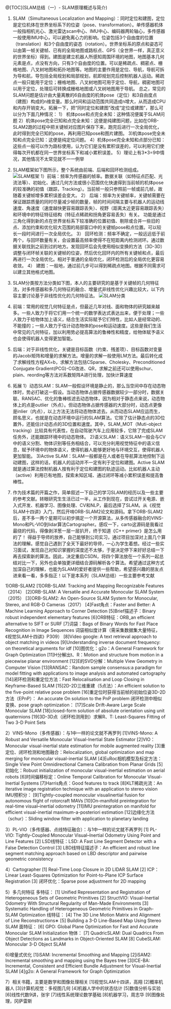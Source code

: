 ﻿@[TOC](SLAM总结（一）- SLAM原理概述与简介)

 1. SLAM（Simultaneous Localization and Mapping）：同时定位和建图，定位是定位机体在世界坐标系下的位姿（pose、transformation）。单传感器机体一般指相机光心、激光雷达scan中心、IMU中心、编码器两轮轴心，多传感器一般使用IMU中心，可以避免离心力的影响。位姿包括3个自由度的位置（translation）和3个自由度的姿态（rotation）。世界坐标系的原点和姿态可以由第一帧关键帧、已有的全局地图或路标点、GPS（全世界一样，真正意义的世界坐标）得到。建图是建立机器人所感知周围环境的地图，地图基本几何元素是点，点没有方向，只有3个自由度的位置。可以是稀疏点、稠密点、栅格地图、八叉树地图和拓扑地图等。地图的主要作用是定位、导航，导航可拆为导和航，导包括全局规划和局部规划，航即规划完后控制机器人运动。稀疏点一般只能用于定位；栅格地图、八叉树地图可用于定位、导航，稠密地图可以用于定位，处理后可转换成栅格地图或八叉树地图用于导航。
总之，常见的SLAM问题是估计由大量离散的6自由度的机体pose（定位）和3自由度点（建图）构成的n维变量。那么时间和运动范围共同造成n增大，从而造成CPU和内存开销变大。拓展一下，把“同时定位和建图”改成“定位或建图”，那么可以分为下面几种情况：
1）	机体pose和点完全未知：这种情况便属于SLAM问题
2）机体pose完全已知和点完全未知：这便是纯建图问题，比如在ORB-SLAM2跑的过程中把关键帧对应图片保存下来，跑完后进行一次全局优化，此时得到完全已知的pose，再利用已知pose和图片建图。
3)机体pose完全未知和点完全已知：这便是纯定位问题。
4）机体pose完全未知和点部分已知：这些点一般可以作为路标使用，认为它们是没有累积误差的，可以利用它们使得每次开机都在同一世界坐标系下和减小累积误差。
5）理论上有3*3=9中情况，其他情况不太常见就不一一例举

 2. SLAM框架如下图所示，整个系统由前端、后端和回环检测组成。
 ![SLAM框架](https://img-blog.csdnimg.cn/20210218173656943.png#pic_center)
1）前端：频率为传感器的帧率。数据关联（如特征点匹配、光流法等）、初始化、通过几何方法或很小范围优化快速得到当前帧的机体pose的较准确的初值（跟踪，Tracking）。当前帧一般只参照前一帧或前几帧，故随着关键帧增多累积误差会变大。
2）	后端：频率为关键帧率，关键帧需要在保证跟踪质量的同时尽量减少帧的数量，帧的时间间隔主要与机器人的运动线速度、角速度（速度越快更容易跟踪丢失）、视野（距离太近更容易跟踪丢失）和环境中的特征特征结构（特征点稀疏和拐角更容易丢失）有关。
功能是通过三角化得到新的点在世界坐标系下较准确的位置初值、剔除或合并一些旧的点、添加约束和优化较大范围的局部窗口中的关键帧pose和点位置。可以较长一段时间进行一次全局优化。
3）	回环检测：频率不确定，一般远远低于前两个，与回环数量有关，会设置最高频率使得不在短距离内检测闭环。通过数据关联找到之前到过的地方。发现回环后会先使用相似变换的方法（3D-3D）调整与闭环帧关联的关键帧的位姿，然后优化回环内的所有关键帧和点，最后再进行一次全局优化。相对于普通的全局优化，闭环检测后的全局优化更容易收敛。
4）	建图：一般地，通过前几步可以得到稀疏点地图。根据不同需求可以建立其他格式地图。
 4. SLAM分类按方法分类如下图，本人的主要研究的是基于关键帧的几何特征法，对多传感器和多几何特征的融合、增量式非线性优化兴趣比较大，以下内容主要讨论基于非线性优化的几何特征法。
 ![SLAM分类](https://img-blog.csdnimg.cn/20210218174142841.png?x-oss-process=image/watermark,type_ZmFuZ3poZW5naGVpdGk,shadow_10,text_aHR0cHM6Ly9ibG9nLmNzZG4ubmV0L3dlaXhpbl80MTI0NTk4OA==,size_16,color_FFFFFF,t_70#pic_center)

 5. 前端：常用的视觉几何特征是点，但最近几年对线、面和物体的研究越来越多。一些人致力于将它们用一个统一的数学表达式表达出来，便于处理；一些人致力于给物体加上语义，结合生活实际赋予它们特性，比如人是经常动的、不能撞的；一些人致力于估计动态物体的pose和运动速度。这些是我们生活中常见的几何特征，加以利用势必提高算法的鲁棒性和精度，给物体赋予语义也会使得机器人变得更加智能。
 6. 后端：对于非线性优化，关键是目标函数（约束、残差项）、目标函数对变量的Jacobi矩阵和增量的求解方法。增量的求解一般使用LM方法。最后转化成了求解线性方程AX=b，求解方法包括CSparse、Cholesky、Preconditioned Conjugate Gradient(PCG)-CG改进、QR，求解之前还可以使用schur、plain、reording等方法对系数矩阵A进行处理，加快计算速度
 7. 拓展
1）动态SLAM：SLAM一般假设环境是静止的，那么当空间中存在动态物体时，势必打破这一假设。当动态物体占据传感器数据较少一部分时，数据关联、RANSAC、优化的鲁棒核滤去动态物体，因为相对于静态点来说，动态物体上的点是outlier（外点）。但动态物体占据传感器的大部分时，动态点更像是inlier（内点），以上方法无法将动态物体滤去。从而动态SLAM应运而生，顾名思义，也就是在动态环境中运行的SLAM算法。它除了估计静态点的3D位置外，还能估计动态点的3D位置和速度。其中，SLAM_MOT（Muti-object tracking）比较具有代表性，在自动驾驶汽车上应用较多，它除了完成SLAM任务外，还能跟踪环境中的动态物体。
2)语义SLAM：语义SLAM一般会与CV中的语义分割、物体识别等任务相结合，可以充分利用视觉特征中的语义信息，赋予环境中的物体语义，使得机器人能够更好地与环境交互，使得机器人更加智能。
3)Active SLAM：SLAM一般都是在人或者在导航算法地控制下运动建图，这样的话，机器人的运动并不一定有利于定位和建图。Active SLAM就是通过算法控制机器人按有利于定位和建图的轨迹运动。比如机器人主动（active）利用已有地图，探索未知区域、通过闭环等减小累积误差和提高鲁棒性。
 8. 作为技术篇的开篇之作，简单叙述一下自己的学习SLAM的经历以及一些主要的参考文献。转眼研究生生活已过一半，从工作到现在，尝试过开关电源、嵌入式开发、机器学习、图像处理、CV和NLP，最后选择了SLAM。从《视觉SLAM十四讲》入门，然后开啃ORB-SLAM2论文和源码。拿下ORB-SLAM2后，差不多一两个星期可以初步搞定一个开源算法，从多传感器融合的VINS-Mono和PL-VIO到lidar算法Cartographer。感叹一下，carto这源码是我看过最绕的代码，得像剥洋葱一层一层扒开，终于知道《C++ primer》是怎么用的了！ 得益于导师的放养，自己能够到公司实习，通过项目加深对上面几个算法的理解。感觉自己遇到了全天下最好的导师，一心为学生着想。经过一些实习面试，发现自己对知识掌握的深度还不太够，于是决定停下来好好总结一下再去探索新的算法。因此，决定重启CSDN，将四个算法放在一个系列一起总结对比一下，另外也会单独更详细结合源码解析各个算法。希望通过这种方式加深自己的理解，也能为SLAM的爱好者提供一些帮助，希望感兴趣的朋友点进来看一看，多多指正！以下是本系列（SLAM总结）一些主要参考文献
 
 1)ORB-SLAM2
[1]ORB-SLAM: Tracking and Mapping Recognizable Features（2014）
[2]ORB-SLAM: A Versatile and Accurate Monocular SLAM System（2015）
[3]ORB-SLAM2: An Open-Source SLAM System for Monocular, Stereo, and RGB-D Cameras（2017）
[4]Fast角点：Faster and Better: A Machine Learning Approach to Corner Detection
[5]Brief描述子：Binary robust independent elementary features
[6]ORB特征：ORB_an efficient alternative to SIFT or SURF
[7]词袋：Bags of Binary Words for Fast Place Recognition in Image Sequences
词袋相似度计算（需采集数据集大量特征，《视觉SLAM十四讲》P309）
[8]Video google: A text retrieval approach to object matching in videos
[9]Understanding inverse document frequency: on theoretical arguments for idf
[10]图优化：g2o：A General Framework for Graph Optimization
[11]H分解出t、R：Motion and structure from motion in a piecewise planar environment
[12]E的SVD分解：Multiple View Geometry in Computer Vision
[13]RANSAC：Random sample consensus:a paradigm for model fitting with applications to image analysis and automated cartography
[14]闭环检测和重定位方法：Fast Relocalisation and Loop Closing in Keyframe-Based SLAM
[15]2D-2D三维重建（5点法）：An efficient solution to the five-point relative pose problem
[16]重定位时获得当前帧的初始位姿3D-2D方法（EPnP）： An accurate On solution to the PnP problem
闭环检测中相似变换、pose graph optimization：
[17]Scale Drift-Aware Large Scale Monocular SLAM
[18]closed-form solution of absolute orientation using unit quaternions
[19]3D-3D点（闭环检测用到）求解R、T: Least-Squares Fitting of Two 3-D Point Sets

2）VINS-Mono（多传感器）：与1中一样的论文就不再罗列
[1]VINS-Mono: A Robust and Versatile Monocular Visual-Inertial State Estimator
[2]VIO：Monocular visual-inertial state estimation for mobile augmented reality
[3]重定位、闭环检测和地图融合：Relocalization, global optimization and map merging for monocular visual-inertial SLAM
[4]EuRoc相机模型及标定方法：Single View Point Omnidirectional Camera Calibration from Planar Grids
[5]初始化：Robust initialization of monocular visual-inertial estimation on aerial robots
[6]时间偏移标定：Online Temporal Calibration for Monocular Visual-Inertial Systems
[7]Harris角点：Good features to track
[8]KLT稀疏光流：An iterative image registration technique with an application to stereo vision
IMU预积分：
[9]Tightly-coupled monocular visualinertial fusion for autonomous flight of rotorcraft MAVs
[10]On-manifold preintegration for real-time visual–inertial odometry
[11]IMU preintegration on manifold for efficient visual-inertial maximum-a-posteriori estimation
[12]边缘化方法（schur）：Sliding window filter with application to planetary landing

3）PL-VIO（多传感器、点线特征融合）：与1中一样的论文就不再罗列
[1]	PL-VIO: Tightly-Coupled Monocular Visual–Inertial
Odometry Using Point and Line Features
[2]	LSD线特征：LSD: A Fast Line Segment Detector with a False Detection Control
[3]	LBD线特征描述子：An efficient and robust line segment matching approach based on LBD descriptor and pairwise geometric consistency

4）Cartographer
[1]	Real-Time Loop Closure in 2D LIDAR SLAM
[2]	ICP：Linear Least-Squares Optimization for Point-to-Plane ICP Surface Registration
[3]	闭环优化：Sparse pose adjustment for 2D mapping

5）多几何特征
多特征：
[1]	Unified Representation and Registration of Heterogeneous Sets of Geometric Primitives
[2]	StructVIO: Visual-Inertial Odometry With Structural Regularity of Man-Made Environments
[3]	Systematic Handling of Heterogeneous Geometric Primitives in Graph-SLAM Optimization
线特征：
[4]	The 3D Line Motion Matrix and Alignment of Line Reconstructions∗
[5]	Building a 3-D Line-Based Map Using Stereo SLAM
面特征：
[6]	GPO: Global Plane Optimization for Fast and Accurate Monocular SLAM Initialization
物体：
[7]	QuadricSLAM: Dual Quadrics From Object Detections as Landmarks in Object-Oriented SLAM
[8]	CubeSLAM: Monocular 3-D Object SLAM

6)增量式优化
[1]iSAM: Incremental Smoothing and Mapping
[2]iSAM2: Incremental smoothing and mapping using the Bayes tree
[3]ICE-BA: Incremental, Consistent and Efficient Bundle Adjustment for
Visual-Inertial SLAM
[4]g2o: A General Framework for Graph Optimization

7）相关书籍，主要是数学和图像处理相关
[1]视觉SLAM十四讲，高翔
[2]概率机器人
[3]计算机视觉：多视图几何
[4]机器人学中的状态估计
[5]数值分析与实验
[6]线性代数9讲，张宇
[7]线性系统理论数学基础
[8]机器学习，周志华
[9]图像处理，冈萨雷斯




